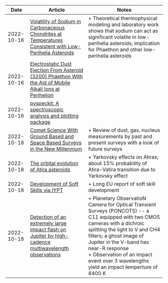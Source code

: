 | Date | Article | Notes | 
| ---- | ---- | ---- |
| 2022-10-16| [Volatility of Sodium in Carbonaceous Chondrites at Temperatures Consistent with Low-Perihelia Asteroids](https://arxiv.org/abs/2108.07331) | + Theoretical thermophysical modeling and laboratory work shows that sodium can act as significant volatile in low-perihelia asteroids; implication for Phaethon and other low-perihelia asteroids |
| 2022-10-16 | [Electrostatic Dust Ejection From Asteroid (3200) Phaethon With the Aid of Mobile Alkali Ions at Perihelion](https://arxiv.org/abs/2204.09385) | |
| 2022-10-16 | [pyspeckit: A spectroscopic analysis and plotting package](https://arxiv.org/abs/2205.04987) | |
| 2022-10-18 | [Comet Science With Ground Based and Space Based Surveys in the New Millennium](https://arxiv.org/abs/2210.09400) | + Review of dust, gas, nucleus measurements by past and present surveys with a look of future surveys |
| 2022-10-18 | [The orbital evolution of Atira asteroids](https://arxiv.org/abs/2210.09652) | + Yarkovsky effects on Atiras; about 15% probability of Atira-Vatira transition due to Yarkovsky effect |
| 2022-10-18 | [Development of Soft Skills via IYPT](https://arxiv.org/abs/2210.09648) | + Long EU report of soft skill development |
| 2022-10-18 | [Detection of an extremely large impact flash on Jupiter by high-cadence multiwavelength observations](https://arxiv.org/abs/2206.01050) | + Planetary ObservatioN Camera for Optical Transient Surveys (PONCOTS) -- a C11 equipped with two CMOS cameras with a dichroic splitting the light to V and CH4 filters; a ghost image of Jupiter in the V-band has near-R response <br> + Observation of an impact event over 3 wavelengths yield an impact temperture of 8400 K |
